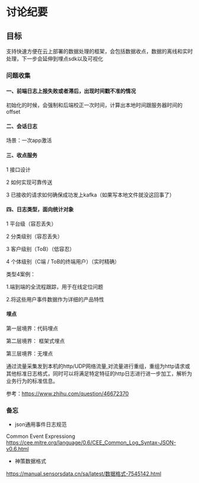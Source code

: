 # 讨论纪要

## 目标
支持快速方便在云上部署的数据处理的框架，会包括数据收点，数据的离线和实时处理，下一步会延伸到埋点sdk以及可视化

### 问题收集

#### 一、前端日志上报失败或者滞后，出现时间戳不准的情况
初始化的时候，会强制和后端校正一次时间，计算出本地时间跟服务器时间的offset

#### 二、会话日志
场景：一次app激活

#### 三、收点服务
1 接口设计

2 如何实现可靠传送

3 已接收的请求如何确保成功发上kafka（如果写本地文件就没这回事了）

#### 四、日志类型，面向统计对象
1 平台级（容忍丢失）

2 分类级别（容忍丢失）

3 客户级别（ToB）（低容忍）

4 个体级别（C端 / ToB的终端用户）（实时精确）

类型4案例：

1.端到端的全流程跟踪，用于在线定位问题

2.将这些用户事件数据作为详细的产品特性

#### 埋点

第一层境界：代码埋点

第二层境界： 框架式埋点

第三层境界：无埋点

通过流量采集发到本机的http/UDP网络流量,对流量进行重组，重组为http请求或其他标准日志格式，同时可以将满足特定特征的http日志进行进一步加工，解析为业务行为的标准信息。

参考：https://www.zhihu.com/question/46672370

### 备忘
- json通用事件日志规范

Common Event Expressiong
https://cee.mitre.org/language/0.6/CEE_Common_Log_Syntax-JSON-v0.6.html

- 神策数据格式

https://manual.sensorsdata.cn/sa/latest/数据格式-7545142.html